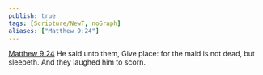 ```yaml
---
publish: true
tags: [Scripture/NewT, noGraph]
aliases: ["Matthew 9:24"]
---
```

[Matthew 9:24](https://churchofjesuschrist.org/study/scriptures/nt/matt/9?lang=eng&id=p24#p24) He said unto them, Give place: for the maid is not dead, but sleepeth. And they laughed him to scorn.
